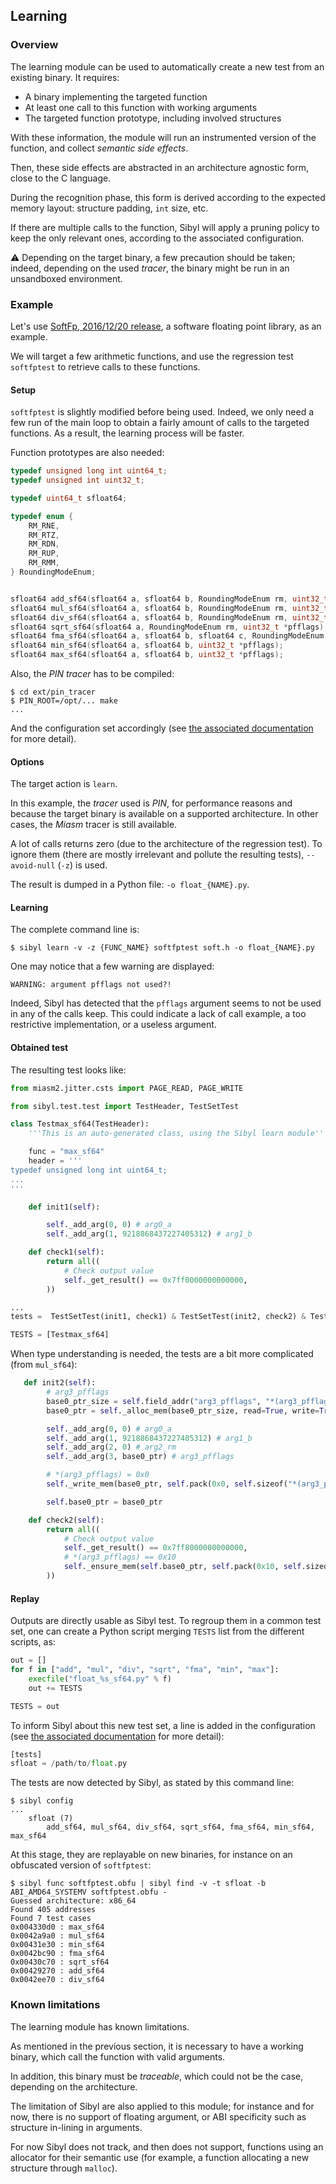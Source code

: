 Learning
--------

### Overview

The learning module can be used to automatically create a new test from an
existing binary.  It requires:

* A binary implementing the targeted function
* At least one call to this function with working arguments
* The targeted function prototype, including involved structures

With these information, the module will run an instrumented version of the
function, and collect *semantic side effects*.

Then, these side effects are abstracted in an architecture agnostic form, close
to the C language.

During the recognition phase, this form is derived according to the expected
memory layout: structure padding, `int` size, etc.

If there are multiple calls to the function, Sibyl will apply a pruning policy
to keep the only relevant ones, according to the associated configuration.

:warning: Depending on the target binary, a few precaution should be taken;
indeed, depending on the used *tracer*, the binary might be run in an
unsandboxed environment.

### Example

Let's
use
[SoftFp, 2016/12/20 release](https://bellard.org/softfp/softfp-2016-12-20.tar.gz),
a software floating point library, as an example.

We will target a few arithmetic functions, and use the regression test
`softfptest` to retrieve calls to these functions.

#### Setup

`softfptest` is slightly modified before being used. Indeed, we only need a few
run of the main loop to obtain a fairly amount of calls to the targeted
functions. As a result, the learning process will be faster.

Function prototypes are also needed:

```C
typedef unsigned long int uint64_t;
typedef unsigned int uint32_t;

typedef uint64_t sfloat64;

typedef enum {
    RM_RNE,
    RM_RTZ,
    RM_RDN,
    RM_RUP,
    RM_RMM,
} RoundingModeEnum;


sfloat64 add_sf64(sfloat64 a, sfloat64 b, RoundingModeEnum rm, uint32_t *pfflags);
sfloat64 mul_sf64(sfloat64 a, sfloat64 b, RoundingModeEnum rm, uint32_t *pfflags);
sfloat64 div_sf64(sfloat64 a, sfloat64 b, RoundingModeEnum rm, uint32_t *pfflags);
sfloat64 sqrt_sf64(sfloat64 a, RoundingModeEnum rm, uint32_t *pfflags);
sfloat64 fma_sf64(sfloat64 a, sfloat64 b, sfloat64 c, RoundingModeEnum rm, uint32_t *pfflags);
sfloat64 min_sf64(sfloat64 a, sfloat64 b, uint32_t *pfflags);
sfloat64 max_sf64(sfloat64 a, sfloat64 b, uint32_t *pfflags);
```

Also, the *PIN tracer* has to be compiled:

```
$ cd ext/pin_tracer
$ PIN_ROOT=/opt/... make
...
```

And the configuration set accordingly (see [the associated documentation](CONFIG.md) for more detail).

#### Options

The target action is `learn`.

In this example, the *tracer* used is *PIN*, for performance reasons and because
the target binary is available on a supported architecture. In other cases, the
*Miasm* tracer is still available.

A lot of calls returns zero (due to the architecture of the regression test). To
ignore them (there are mostly irrelevant and pollute the resulting tests),
`--avoid-null` (`-z`) is used.

The result is dumped in a Python file: `-o float_{NAME}.py`.

#### Learning

The complete command line is:
```
$ sibyl learn -v -z {FUNC_NAME} softfptest soft.h -o float_{NAME}.py
```

One may notice that a few warning are displayed:
```
WARNING: argument pfflags not used?!
```

Indeed, Sibyl has detected that the `pfflags` argument seems to not be used in
any of the calls keep. This could indicate a lack of call example, a too
restrictive implementation, or a useless argument.

#### Obtained test

The resulting test looks like:
```Python
from miasm2.jitter.csts import PAGE_READ, PAGE_WRITE

from sibyl.test.test import TestHeader, TestSetTest

class Testmax_sf64(TestHeader):
    '''This is an auto-generated class, using the Sibyl learn module'''

    func = "max_sf64"
    header = '''
typedef unsigned long int uint64_t;
...
'''

    def init1(self):

        self._add_arg(0, 0) # arg0_a
        self._add_arg(1, 9218868437227405312) # arg1_b

    def check1(self):
        return all((
            # Check output value
            self._get_result() == 0x7ff0000000000000,
        ))

...
tests =  TestSetTest(init1, check1) & TestSetTest(init2, check2) & TestSetTest(init3, check3) & TestSetTest(init4, check4) & TestSetTest(init5, check5)

TESTS = [Testmax_sf64]
```

When type understanding is needed, the tests are a bit more complicated (from `mul_sf64`):
```Python
   def init2(self):
        # arg3_pfflags
        base0_ptr_size = self.field_addr("arg3_pfflags", "*(arg3_pfflags)") + self.sizeof("*(arg3_pfflags)")
        base0_ptr = self._alloc_mem(base0_ptr_size, read=True, write=True)

        self._add_arg(0, 0) # arg0_a
        self._add_arg(1, 9218868437227405312) # arg1_b
        self._add_arg(2, 0) # arg2_rm
        self._add_arg(3, base0_ptr) # arg3_pfflags

        # *(arg3_pfflags) = 0x0
        self._write_mem(base0_ptr, self.pack(0x0, self.sizeof("*(arg3_pfflags)")))

        self.base0_ptr = base0_ptr

    def check2(self):
        return all((
            # Check output value
            self._get_result() == 0x7ff8000000000000,
            # *(arg3_pfflags) == 0x10
            self._ensure_mem(self.base0_ptr, self.pack(0x10, self.sizeof("*(arg3_pfflags)"))),
        ))

```

#### Replay

Outputs are directly usable as Sibyl test. To regroup them in a common test set, one can create a Python script merging `TESTS` list from the different scripts, as:

```Python
out = []
for f in ["add", "mul", "div", "sqrt", "fma", "min", "max"]:
    execfile("float_%s_sf64.py" % f)
    out += TESTS

TESTS = out
```

To inform Sibyl about this new test set, a line is added in the configuration
(see [the associated documentation](CONFIG.md) for more detail):

```Python
[tests]
sfloat = /path/to/float.py
```

The tests are now detected by Sibyl, as stated by this command line:
```
$ sibyl config
...
	sfloat (7)
		add_sf64, mul_sf64, div_sf64, sqrt_sf64, fma_sf64, min_sf64, max_sf64
```

At this stage, they are replayable on new binaries, for instance on an obfuscated version of `softfptest`:
```
$ sibyl func softfptest.obfu | sibyl find -v -t sfloat -b ABI_AMD64_SYSTEMV softfptest.obfu -
Guessed architecture: x86_64
Found 405 addresses
Found 7 test cases
0x004330d0 : max_sf64
0x0042a9a0 : mul_sf64
0x00431e30 : min_sf64
0x0042bc90 : fma_sf64
0x00430c70 : sqrt_sf64
0x00429270 : add_sf64
0x0042ee70 : div_sf64
```

### Known limitations

The learning module has known limitations.

As mentioned in the previous section, it is necessary to have a working binary,
which call the function with valid arguments.

In addition, this binary must be *traceable*, which could not be the case,
depending on the architecture.

The limitation of Sibyl are also applied to this module; for instance and for
now, there is no support of floating argument, or ABI specificity such as
structure in-lining in arguments.

For now Sibyl does not track, and then does not support, functions using an
allocator for their semantic use (for example, a function allocating a new
structure through `malloc`).
